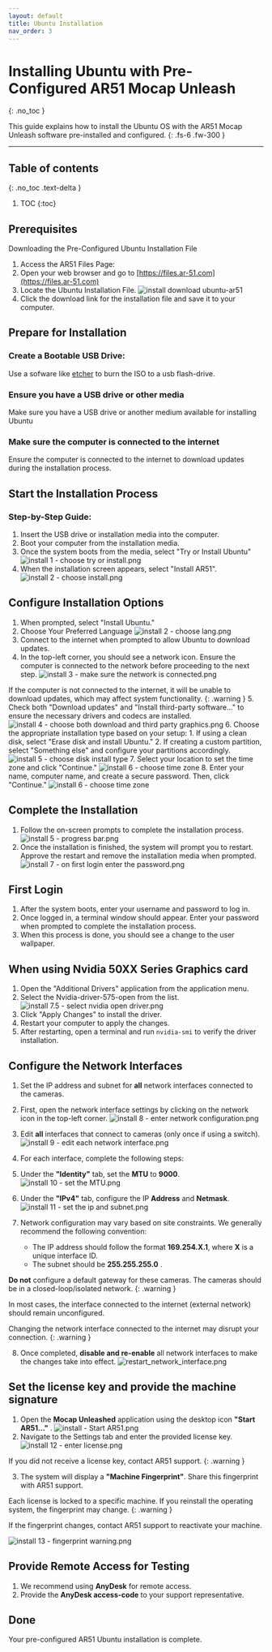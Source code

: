 ```yaml
---
layout: default
title: Ubuntu Installation
nav_order: 3
---
```


# Installing Ubuntu with Pre-Configured AR51 Mocap Unleash

{: .no_toc }

This guide explains how to install the Ubuntu OS with the AR51 Mocap Unleash software pre-installed and configured.
{: .fs-6 .fw-300 }

---
## Table of contents
{: .no_toc .text-delta }

1. TOC
{:toc}


## Prerequisites
Downloading the Pre-Configured Ubuntu Installation File
1. Access the AR51 Files Page:
2. Open your web browser and go to [https://files.ar-51.com](https://files.ar-51.com)
3. Locate the Ubuntu Installation File.
![install download ubuntu-ar51](/assets/images/installation/ubunut_on_website.png)
4. Click the download link for the installation file and save it to your computer.


## Prepare for Installation
### Create a Bootable USB Drive:
Use a sofware like [etcher](https://etcher.balena.io/) to burn the ISO to a usb flash-drive.

### Ensure you have a USB drive or other media 
Make sure you have a USB drive or another medium available for installing Ubuntu

### Make sure the computer is connected to the internet
Ensure the computer is connected to the internet to download updates during the installation process.


## Start the Installation Process
### Step-by-Step Guide:
1. Insert the USB drive or installation media into the computer.
2. Boot your computer from the installation media.
3. Once the system boots from the media, select "Try or Install Ubuntu"
![install 1 - choose try or install.png](/assets/images/installation/install%201%20-%20choose%20try%20or%20install.png)
4. When the installation screen appears, select "Install AR51".
![install 2 - choose install.png](/assets/images/installation/install%202%20-%20choose%20install.png)

## Configure Installation Options
1. When prompted, select "Install Ubuntu."
2. Choose Your Preferred Language
![install 2 - choose lang.png](/assets/images/installation/choose_lang.png)
3. Connect to the internet when prompted to allow Ubuntu to download updates.
4. In the top-left corner, you should see a network icon. Ensure the computer is connected to the network before proceeding to the next step.
![install 3 - make sure the network is connected.png](/assets/images/installation/install%203%20-%20make%20sure%20the%20network%20is%20connected.png)

 If the computer is not connected to the internet, it will be unable to download updates, which may affect system functionality.
{: .warning }
5. Check both "Download updates" and "Install third-party software..." to ensure the necessary drivers and codecs are installed.
![install 4 - choose both download and third party graphics.png](/assets/images/installation/install%204%20-%20choose%20both%20download%20and%20third%20party%20graphics.png)
6. Choose the appropriate installation type based on your setup:
    1. If using a clean disk, select "Erase disk and install Ubuntu."
    2. If creating a custom partition, select "Something else" and configure your partitions accordingly.
![install 5 - choose disk install type](/assets/images/installation/install_type.png)
7. Select your location to set the time zone and click "Continue."
![install 6 - choose time zone](/assets/images/installation/time_zone.png)
8. Enter your name, computer name, and create a secure password. Then, click "Continue."
![install 6 - choose time zone](/assets/images/installation/user.png)

## Complete the Installation
1. Follow the on-screen prompts to complete the installation process.
![install 5 - progress bar.png](/assets/images/installation/install%205%20-%20progress%20bar.png)
2. Once the installation is finished, the system will prompt you to restart. Approve the restart and remove the installation media when prompted. 
![install 7 - on first login enter the password.png](/assets/images/installation/install%207%20-%20on%20first%20login%20enter%20the%20password.png)

## First Login
1. After the system boots, enter your username and password to log in.
2. Once logged in, a terminal window should appear. Enter your password when prompted to complete the installation process.
3. When this process is done, you should see a change to the user wallpaper.

## When using Nvidia 50XX Series Graphics card
1. Open the "Additional Drivers" application from the application menu.
2. Select the Nvidia-driver-575-open from the list.
   ![install 7.5 - select nvidia open driver.png](/assets/images/installation/nvidia_driver_575-open.png)
3. Click "Apply Changes" to install the driver.
4. Restart your computer to apply the changes.
5. After restarting, open a terminal and run `nvidia-smi` to verify the driver installation.

## Configure the Network Interfaces
1. Set the IP address and subnet for **all** network interfaces connected to the cameras.
2. First, open the network interface settings by clicking on the network icon in the top-left corner.
   ![install 8 - enter network configuration.png](/assets/images/installation/install%208%20-%20enter%20network%20configuration.png)
3. Edit **all** interfaces that connect to cameras (only once if using a switch).
   ![install 9 - edit each network interface.png](/assets/images/installation/install%209%20-%20edit%20each%20network%20interface.png)
4. For each interface, complete the following steps:
5. Under the **"Identity"** tab, set the **MTU** to **9000**.
      ![install 10 - set the MTU.png](/assets/images/installation/install%2010%20-%20set%20the%20MTU.png)
6. Under the **"IPv4"** tab, configure the IP **Address** and **Netmask**.
      ![install 11 - set the ip and subnet.png](/assets/images/installation/install%2011%20-%20set%20the%20ip%20and%20subnet.png)

7. Network configuration may vary based on site constraints. We generally recommend the following convention:
   * The IP address should follow the format **169.254.X.1**, where **X** is a unique interface ID.
   * The subnet should be **255.255.255.0** .

**Do not** configure a default gateway for these cameras. The cameras should be in a closed-loop/isolated network.
{: .warning }

In most cases, the interface connected to the internet (external network) should remain unconfigured.

Changing the network interface connected to the internet may disrupt your connection.
{: .warning }

8. Once completed, **disable and re-enable** all network interfaces to make the changes take into effect.
![restart_network_interface.png](/assets/images/installation/restart_network_interface.png)


## Set the license key and provide the machine signature
1. Open the **Mocap Unleashed** application using the desktop icon **"Start AR51..."** .
![install - Start AR51.png](/assets/images/installation/install%20-%20Start%20AR51.png)
2. Navigate to the Settings tab and enter the provided license key.
![install 12 - enter license.png](/assets/images/installation/install%2012%20-%20enter%20license.png)

If you did not receive a license key, contact AR51 support.
{: .warning }

3. The system will display a **"Machine Fingerprint"**. Share this fingerprint with AR51 support.

Each license is locked to a specific machine. If you reinstall the operating system, the fingerprint may change.
{: .warning }

 If the fingerprint changes, contact AR51 support to reactivate your machine. 

 ![install 13 - fingerprint warning.png](/assets/images/installation/install%2013%20-%20fingerprint%20warning.png)

## Provide Remote Access for Testing
1. We recommend using **AnyDesk** for remote access.
2. Provide the **AnyDesk access-code** to your support representative.

## Done
Your pre-configured AR51 Ubuntu installation is complete. 
